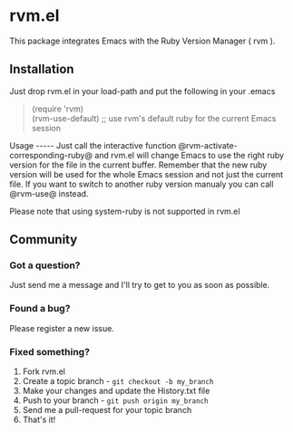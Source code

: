rvm.el
======

This package integrates Emacs with the Ruby Version Manager ( rvm ).

Installation
------------

Just drop rvm.el in your load-path and put the following in your .emacs
  <blockquote>
        (require 'rvm)<br/>
(rvm-use-default) ;; use rvm's default ruby for the current Emacs session
    </blockquote>
Usage
-----
Just call the interactive function @rvm-activate-corresponding-ruby@ and rvm.el will change Emacs to use the right ruby version for the file in the current buffer. Remember that the new ruby version will be used for the whole Emacs session and not just the current file. If you want to switch to another ruby version manualy you can call @rvm-use@ instead.

Please note that using system-ruby is not supported in rvm.el

Community
---------
### Got a question?

Just send me a message and I'll try to get to you as soon as possible.

### Found a bug?

Please register a new issue.

### Fixed something?

1. Fork rvm.el
2. Create a topic branch - `git checkout -b my_branch`
3. Make your changes and update the History.txt file
4. Push to your branch - `git push origin my_branch`
5. Send me a pull-request for your topic branch
6. That's it!
